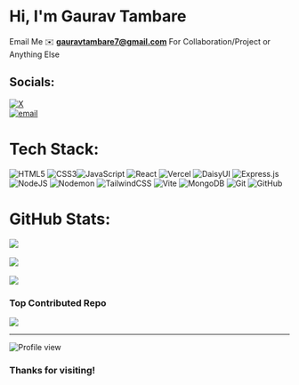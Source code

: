 # Hi, I'm Gaurav Tambare

Email Me ✉️ **gauravtambare7@gmail.com** For Collaboration/Project or Anything Else

## Socials:
[![X](https://img.shields.io/badge/X-black.svg?logo=X&logoColor=white)](https://x.com/@gvrcore)  <br/> [![email](https://img.shields.io/badge/Email-D14836?logo=gmail&logoColor=white)](mailto:gauravtamabare7@gmail.com) 

# Tech Stack:
![HTML5](https://img.shields.io/badge/html5-%23E34F26.svg?style=for-the-badge&logo=html5&logoColor=white) ![CSS3](https://img.shields.io/badge/css3-%231572B6.svg?style=for-the-badge&logo=css3&logoColor=white)![JavaScript](https://img.shields.io/badge/javascript-%23323330.svg?style=for-the-badge&logo=javascript&logoColor=%23F7DF1E) ![React](https://img.shields.io/badge/react-%2320232a.svg?style=for-the-badge&logo=react&logoColor=%2361DAFB) ![Vercel](https://img.shields.io/badge/vercel-%23000000.svg?style=for-the-badge&logo=vercel&logoColor=white) ![DaisyUI](https://img.shields.io/badge/daisyui-5A0EF8?style=for-the-badge&logo=daisyui&logoColor=white) ![Express.js](https://img.shields.io/badge/express.js-%23404d59.svg?style=for-the-badge&logo=express&logoColor=%2361DAFB) ![NodeJS](https://img.shields.io/badge/node.js-6DA55F?style=for-the-badge&logo=node.js&logoColor=white) ![Nodemon](https://img.shields.io/badge/NODEMON-%23323330.svg?style=for-the-badge&logo=nodemon&logoColor=%BBDEAD) ![TailwindCSS](https://img.shields.io/badge/tailwindcss-%2338B2AC.svg?style=for-the-badge&logo=tailwind-css&logoColor=white) ![Vite](https://img.shields.io/badge/vite-%23646CFF.svg?style=for-the-badge&logo=vite&logoColor=white) ![MongoDB](https://img.shields.io/badge/MongoDB-%234ea94b.svg?style=for-the-badge&logo=mongodb&logoColor=white) ![Git](https://img.shields.io/badge/git-%23F05033.svg?style=for-the-badge&logo=git&logoColor=white) ![GitHub](https://img.shields.io/badge/github-%23121011.svg?style=for-the-badge&logo=github&logoColor=white) 
# GitHub Stats:
![](https://github-readme-stats.vercel.app/api?username=gaurav-xt&theme=calm&hide_border=false&include_all_commits=true&count_private=false)<br/><br/>
![](https://nirzak-streak-stats.vercel.app/?user=gaurav-xt&theme=calm&hide_border=false)<br/><br/>
![](https://github-readme-stats.vercel.app/api/top-langs/?username=gaurav-xt&theme=calm&hide_border=false&include_all_commits=true&count_private=false&layout=compact)


<!-- Snake Game Repo View -->



### Top Contributed Repo
![](https://github-contributor-stats.vercel.app/api?username=gaurav-xt&limit=5&theme=calm&combine_all_yearly_contributions=true)

---
![Profile view](https://komarev.com/ghpvc/?username=gaurav-xt&color=blue&style=flat-square)


### Thanks for visiting!  
<!-- Proudly created with GPRM ( https://gprm.itsvg.in ) -->
